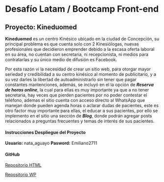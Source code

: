 # Desafío Latam / Bootcamp Front-end
## Proyecto: Kineduomed

**Kineduomed** es un centro Kinésico ubicado en la ciudad de Concepción, su principal problema es que cuenta solo con 2 Kinesiólogas, nuevas profesionales que decidieron emprender debido a la escasa oferta laboral en su área, no cuentan con secretaria, ni recepcionista, ni medios para contratarlas y su único medio de difusión es Facebook.

Por esta razón vi la necesidad de crear un sitio web, para otorgar mayor seriedad y credibilidad a su centro kinésico al momento de publicitario, y a su vez darles la libertad de autoadministrarlo sin tener que pagar constantes mantenciones, además, se incluyó en el la opción de _**Reserva de horas online**_, la cual para ellas es muy importante ya que a no tener secretaria, hay veces que pierden pacientes por no poder contestar el teléfono, ademas el sitio cuenta con acceso directo al WhatsApp que manejan donde pueden agenda horas o aclarar dudas de pacientes, este es otro factor muy importante para ellas, el educar a sus pacientes, por ello se implemento en el sitio una sección de _**Blog**_, donde podrán agregar posts relacionados a preguntas frecuentes y temas de interés de sus pacientes.




#### Instrucciones Despliegue del Proyecto

**Usuario:**	nata_aguayo
**Pasword:**	Emiliano2711 



#### GitHub

[Repositorio HTML](https://github.com/aguayo-natalie/Kineduomed)

[Repositorio WP](https://github.com/aguayo-natalie/Kineduomed_WP)


